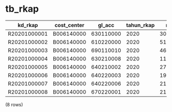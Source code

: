 tb_rkap
=======

|   kd_rkap    | cost_center |  gl_acc   | tahun_rkap | nilai_rkap  | status | kd_departemen |
|--------------|-------------|-----------|------------|-------------|--------|---------------|
| R20201000001 | B006140000  | 630110000 | 2020       | 301000000   | Aktif  | DEP0001       |
| R20201000002 | B006140000  | 610220000 | 2020       | 51329267    | Aktif  | DEP0001       |
| R20201000003 | B006140000  | 690110010 | 2020       | 4664101320  | Aktif  | DEP0001       |
| R20201000004 | B006140000  | 630210008 | 2020       | 1107774718  | Aktif  | DEP0001       |
| R20201000005 | B006140000  | 640210002 | 2020       | 274294680   | Aktif  | DEP0001       |
| R20201000006 | B006140000  | 640220003 | 2020       | 19216020    | Aktif  | DEP0001       |
| R20201000007 | B006140000  | 640220006 | 2020       | 216000000   | Aktif  | DEP0001       |
| R20201000008 | B006140000  | 670220001 | 2020       | 21780569455 | Aktif  | DEP0001       |
(8 rows)

